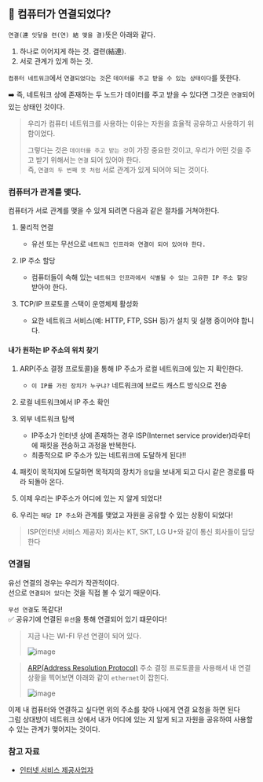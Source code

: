 ## 🤔 컴퓨터가 연결되었다?

`연결(連 잇닿을 련(연) 結 맺을 결)`뜻은 아래와 같다.

1. 하나로 이어지게 하는 것. 결련(結連).
2. 서로 관계가 있게 하는 것.

`컴퓨터 네트워크`에서 `연결되었다는 것`은 `데이터를 주고 받을 수 있는 상태이다`를 뜻한다.

➡️ 즉, 네트워크 상에 존재하는 두 노드가 데이터를 주고 받을 수 있다면 그것은 `연결`되어 있는 상태인 것이다.

> 우리가 컴퓨터 네트워크를 사용하는 이유는 자원을 효율적 공유하고 사용하기 위함이었다.   
> 
> 그렇다는 것은 `데이터를 주고 받는 것`이 가장 중요한 것이고, 우리가 어떤 것을 주고 받기 위해서는 `연결` 되어 있어야 한다.   
> 즉, `연결의 두 번째 뜻 처럼` 서로 관계가 있게 되어야 되는 것이다.

### 컴퓨터가 관계를 맺다.

컴퓨터가 서로 관계를 맺을 수 있게 되려면 다음과 같은 절차를 거쳐야한다.

1. 물리적 연결   
   - 유선 또는 무선으로 `네트워크 인프라와 연결이 되어 있어야 한다.`

2. IP 주소 할당   
   - 컴퓨터들이 속해 있는 `네트워크 인프라에서 식별될 수 있는 고유한 IP 주소 할당` 받아야 한다.

3. TCP/IP 프로토콜 스택이 운영체제 활성화   
   - 요한 네트워크 서비스(예: HTTP, FTP, SSH 등)가 설치 및 실행 중이어야 합니다.

#### 내가 원하는 IP 주소의 위치 찾기

1. ARP(주소 결정 프로토콜)을 통해 IP 주소가 로컬 네트워크에 있는 지 확인한다.   
   - `이 IP를 가진 장치가 누구냐?` 네트워크에 브로드 캐스트 방식으로 전송

2. 로컬 네트워크에서 IP 주소 확인
3. 외부 네트워크 탐색
   - IP주소가 인터넷 상에 존재하는 경우 ISP(Internet service provider)라우터에 패킷을 전송하고 과정을 반복한다.
   - 최종적으로 IP 주소가 있는 네트워크에 도달하게 된다!!

4. 패킷이 목적지에 도달하면 목적지의 장치가 `응답`을 보내게 되고 다시 같은 경로를 따라 되돌아 온다.
5. 이제 우리는 IP주소가 어디에 있는 지 알게 되었다!
6. 우리는 `해당 IP 주소`와 관계를 맺었고 자원을 공유할 수 있는 상황이 되었다!

> ISP(인터넷 서비스 제공자) 회사는 KT, SKT, LG U+와 같이 통신 회사들이 담당한다 

### 연결됨
유선 연결의 경우는 우리가 작관적이다.   
선으로 `연결되어 있다`는 것을 직접 볼 수 있기 때문이다.

`무선 연결`도 똑같다!   
✅ 공유기에 연결된 `유선`을 통해 연결되어 있기 떄문이다!

> 지금 나는 WI-FI 무선 연결이 되어 있다.
>
> ![image](https://github.com/user-attachments/assets/2e66f89d-836d-43fe-bf16-fe3dad2dd5ca)

>[ARP(Address Resolution Protocol)](https://ko.wikipedia.org/wiki/%EC%A3%BC%EC%86%8C_%EA%B2%B0%EC%A0%95_%ED%94%84%EB%A1%9C%ED%86%A0%EC%BD%9C) 주소 결정 프로토콜을 사용해서 내 연결 상황을 찍어보면 아래와 같이 `ethernet`이 잡힌다.
>
>![image](https://github.com/user-attachments/assets/57ff45a5-ffe9-4bbd-8984-dbf4c917c172)

이제 내 컴퓨터와 연결하고 싶다면 위의 주소를 찾아 나에게 연결 요청을 하면 된다   
그럼 상대방이 네트워크 상에서 내가 어디에 있는 지 알게 되고 자원을 공유하여 사용할 수 있는 관계가 맺어지는 것이다.

### 참고 자료
- [인터넷 서비스 제공사업자](https://namu.wiki/w/%EC%9D%B8%ED%84%B0%EB%84%B7%20%EC%84%9C%EB%B9%84%EC%8A%A4%20%EC%A0%9C%EA%B3%B5%EC%82%AC%EC%97%85%EC%9E%90)
